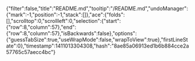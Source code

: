 {"filter":false,"title":"README.md","tooltip":"/README.md","undoManager":{"mark":-1,"position":-1,"stack":[]},"ace":{"folds":[],"scrolltop":0,"scrollleft":0,"selection":{"start":{"row":8,"column":57},"end":{"row":8,"column":57},"isBackwards":false},"options":{"guessTabSize":true,"useWrapMode":false,"wrapToView":true},"firstLineState":0},"timestamp":1411013304308,"hash":"8ae85a06913ed1b6b884cce2a57765c57aecc4bc"}